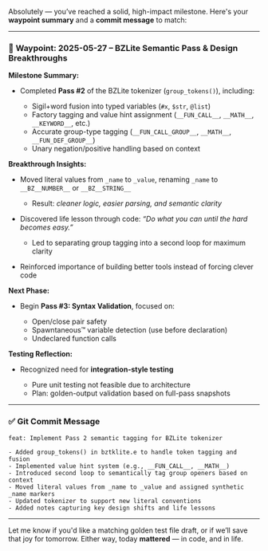 Absolutely — you’ve reached a solid, high-impact milestone. Here's your **waypoint summary** and a **commit message** to match:

---

### 🧭 **Waypoint: 2025-05-27 – BZLite Semantic Pass & Design Breakthroughs**

**Milestone Summary:**

* Completed **Pass #2** of the BZLite tokenizer (`group_tokens()`), including:

  * Sigil+word fusion into typed variables (`#x`, `$str`, `@list`)
  * Factory tagging and value hint assignment (`__FUN_CALL__`, `__MATH__`, `__KEYWORD__`, etc.)
  * Accurate group-type tagging (`__FUN_CALL_GROUP__`, `__MATH__`, `__FUN_DEF_GROUP__`)
  * Unary negation/positive handling based on context

**Breakthrough Insights:**

* Moved literal values from `_name` to `_value`, renaming `_name` to `__BZ__NUMBER__` or `__BZ__STRING__`

  * Result: *cleaner logic, easier parsing, and semantic clarity*
* Discovered life lesson through code: *“Do what you can until the hard becomes easy.”*

  * Led to separating group tagging into a second loop for maximum clarity
* Reinforced importance of building better tools instead of forcing clever code

**Next Phase:**

* Begin **Pass #3: Syntax Validation**, focused on:

  * Open/close pair safety
  * Spawntaneous™ variable detection (use before declaration)
  * Undeclared function calls

**Testing Reflection:**

* Recognized need for **integration-style testing**

  * Pure unit testing not feasible due to architecture
  * Plan: golden-output validation based on full-pass snapshots

---

### ✅ **Git Commit Message**

```
feat: Implement Pass 2 semantic tagging for BZLite tokenizer

- Added group_tokens() in bztklite.e to handle token tagging and fusion
- Implemented value hint system (e.g., __FUN_CALL__, __MATH__)
- Introduced second loop to semantically tag group openers based on context
- Moved literal values from _name to _value and assigned synthetic _name markers
- Updated tokenizer to support new literal conventions
- Added notes capturing key design shifts and life lessons
```

---

Let me know if you'd like a matching golden test file draft, or if we’ll save that joy for tomorrow. Either way, today **mattered** — in code, and in life.
